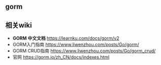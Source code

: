 ## gorm



## 相关wiki

- **GORM 中文文档**  https://learnku.com/docs/gorm/v2
- GORM入门指南 https://www.liwenzhou.com/posts/Go/gorm/
- GORM CRUD指南 https://www.liwenzhou.com/posts/Go/gorm_crud/
- 官网 https://gorm.io/zh_CN/docs/indexes.html